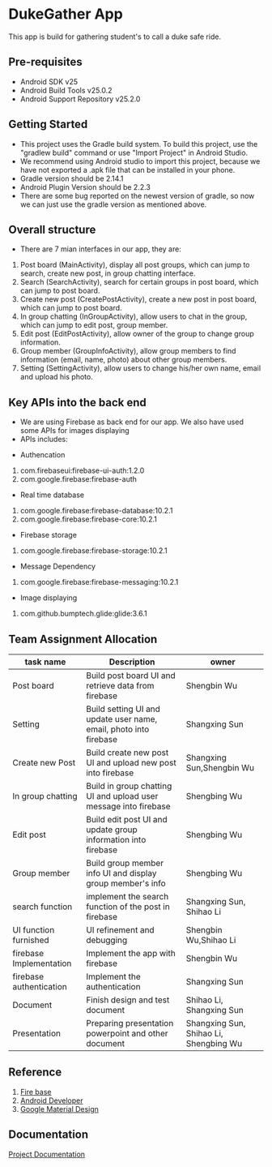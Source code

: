 DukeGather App
===================================
This app is build for gathering student's to call a duke safe ride.

Pre-requisites
--------------
- Android SDK v25
- Android Build Tools v25.0.2
- Android Support Repository v25.2.0

Getting Started
---------------
- This project uses the Gradle build system. To build this project, use the "gradlew build" command or use "Import Project" in Android Studio. 
- We recommend using Android studio to import this project, because we have not exported a .apk file that can be installed in your phone.
- Gradle version should be 2.14.1
- Android Plugin Version should be 2.2.3
- There are some bug reported on the newest version of gradle, so now we can just use the gradle version as mentioned above. 

Overall structure
-----------------
- There are 7 mian interfaces in our app, they are:
 1. Post board (MainActivity), display all post groups, which can jump to search, create new post, in group chatting interface.
 1. Search (SearchActivity), search for certain groups in post board, which can jump to post board.
 1. Create new post (CreatePostActivity), create a new post in post board, which can jump to post board.
 1. In group chatting (InGroupActivity), allow users to chat in the group, which can jump to edit post, group member.
 1. Edit post (EditPostActivity), allow owner of the group to change group information.
 1. Group member (GroupInfoActivity), allow group members to find information (email, name, photo) about other group members.
 1. Setting (SettingActivity), allow users to change his/her own name, email and upload his photo.

Key APIs into the back end
--------------------------
- We are using Firebase as back end for our app. We also have used some APIs for images displaying
- APIs includes:
* Authencation
 1. com.firebaseui:firebase-ui-auth:1.2.0
 1. com.google.firebase:firebase-auth
* Real time database
 1. com.google.firebase:firebase-database:10.2.1
 2. com.google.firebase:firebase-core:10.2.1
* Firebase storage
 1. com.google.firebase:firebase-storage:10.2.1
* Message Dependency
 1. com.google.firebase:firebase-messaging:10.2.1
* Image displaying
 1. com.github.bumptech.glide:glide:3.6.1

Team Assignment Allocation
------------------------

| task name                         | Description                                                                                                                                                              | owner                     |
|-----------------------------------|--------------------------------------------------------------------------------------------------------------------------------------------------------------------------|---------------------------|
| Post board | Build post board UI and retrieve data from firebase| Shengbin Wu|
| Setting | Build setting UI and update user name, email, photo into firebase| Shangxing Sun|
|Create new Post | Build create new post UI and upload new post into firebase| Shangxing Sun,Shengbin Wu|
|In group chatting | Build in group chatting UI and upload user message into firebase| Shengbing Wu|
|Edit post| Build edit post UI and update group information into firebase| Shengbing Wu|
|Group member| Build group member info UI and display group member's info| Shengbing Wu|
| search function                   | implement the search function of the post in firebase | Shangxing Sun, Shihao Li  |
| UI function furnished             | UI refinement and debugging |Shengbin Wu,Shihao Li|
|firebase Implementation| Implement the app with firebase| Shengbin Wu|
|firebase authentication| Implement the authentication |Shangxing Sun| 
| Document  | Finish design and test document | Shihao Li, Shangxing Sun|
| Presentation| Preparing presentation powerpoint and other document| Shangxing Sun, Shihao Li, Shengbing Wu|

Reference
------------------------
1. [Fire base](https://firebase.google.com/docs/android/setup)
2. [Android Developer](https://developer.android.com/index.html)
3. [Google Material Design](https://material.io/)

Documentation
------------------------
[Project Documentation](https://gitlab.oit.duke.edu/ECE651_S17_PROJECTS/Plus3s/blob/master/ProjectDocumentFile_plus3s.pdf)